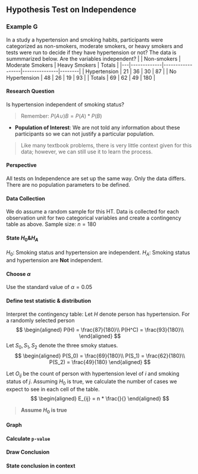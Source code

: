 ## Hypothesis Test on Independence

### Example G
In a study a hypertension and smoking habits, participants were categorized as non-smokers, moderate smokers, or heavy smokers and tests were run to decide if they have hypertension or not? The data is summmarized below. Are the variables independent?
|   | Non-smokers | Moderate Smokers | Heavy Smokers | Totals |
|---|-------------|------------------|---------------|--------|
| Hypertension    | 21 | 36 | 30 | 87 |
| No Hypertension | 48 | 26 | 19 | 93 |
| Totals          | 69 | 62 | 49 | 180 |

#### Research Question
Is hypertension independent of smoking status?
> Remember: $P(A \cup) B = P(A) * P(B)$

+ **Population of Interest**: We are not told any information about these participants so we can not justify a particular population.

> Like many textbook problems, there is very little context given for this data; however, we can still use it to learn the process.

#### Perspective
All tests on Independence are set up the same way. Only the data differs.
There are no population parameters to be defined.

#### Data Collection
We do assume a random sample for this HT. Data is collected for each observation unit for two categorical variables and create a contingency table as above.
Sample size: $n = 180$

#### State $H_0 \& H_A$
$H_0$: Smoking status and hypertension are independent.
$H_A$: Smoking status and hypertension are **Not** independent.

#### Choose $\alpha$
Use the standard value of $\alpha = 0.05$

#### Define test statistic & distribution
Interpret the contingency table:
Let $H$ denote person has hypertension. For a randomly selected person
$$
\begin{aligned}
P(H) = \frac{87}{180}\\
P(H^C) = \frac{93}{180}\\
\end{aligned}
$$
Let $S_0, S_1, S_2$ denote the three smoky statues.
$$
\begin{aligned}
P(S_0) = \frac{69}{180}\\
P(S_1) = \frac{62}{180}\\
P(S_2) = \frac{49}{180}
\end{aligned}
$$

Let $O_{ij}$ be the count of person with hypertension level of $i$ and smoking status of $j$.
Assuming $H_0$ is true, we calculate the number of cases we expect to see in each cell of the table.
$$
\begin{aligned}
E_{ij} = n * \frac{}{}
\end{aligned}
$$

> **Assume $H_0$ is true**

#### Graph

#### Calculate `p-value`

#### Draw Conclusion

#### State conclusion in context
